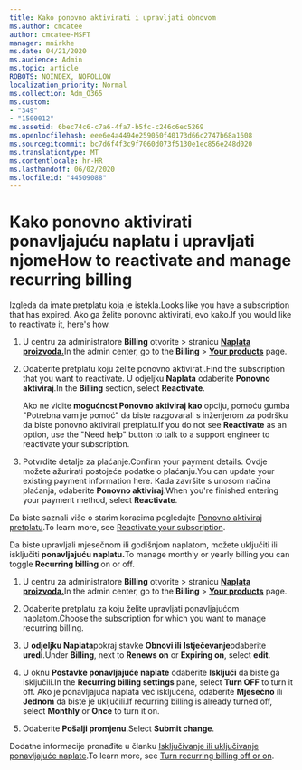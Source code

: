 ```yaml
---
title: Kako ponovno aktivirati i upravljati obnovom
ms.author: cmcatee
author: cmcatee-MSFT
manager: mnirkhe
ms.date: 04/21/2020
ms.audience: Admin
ms.topic: article
ROBOTS: NOINDEX, NOFOLLOW
localization_priority: Normal
ms.collection: Adm_O365
ms.custom:
- "349"
- "1500012"
ms.assetid: 6bec74c6-c7a6-4fa7-b5fc-c246c6ec5269
ms.openlocfilehash: eee6e4a4494e259050f40173d66c2747b68a1608
ms.sourcegitcommit: bc7d6f4f3c9f7060d073f5130e1ec856e248d020
ms.translationtype: MT
ms.contentlocale: hr-HR
ms.lasthandoff: 06/02/2020
ms.locfileid: "44509088"
---
```

# <a name="how-to-reactivate-and-manage-recurring-billing"></a><span data-ttu-id="232d8-102">Kako ponovno aktivirati ponavljajuću naplatu i upravljati njome</span><span class="sxs-lookup"><span data-stu-id="232d8-102">How to reactivate and manage recurring billing</span></span>

<span data-ttu-id="232d8-103">Izgleda da imate pretplatu koja je istekla.</span><span class="sxs-lookup"><span data-stu-id="232d8-103">Looks like you have a subscription that has expired.</span></span> <span data-ttu-id="232d8-104">Ako ga želite ponovno aktivirati, evo kako.</span><span class="sxs-lookup"><span data-stu-id="232d8-104">If you would like to reactivate it, here's how.</span></span>
  
1. <span data-ttu-id="232d8-105">U centru za administratore **Billing** otvorite \> stranicu **[Naplata proizvoda.](https://go.microsoft.com/fwlink/p/?linkid=842054)**</span><span class="sxs-lookup"><span data-stu-id="232d8-105">In the admin center, go to the **Billing** \> **[Your products](https://go.microsoft.com/fwlink/p/?linkid=842054)** page.</span></span>

2. <span data-ttu-id="232d8-106">Odaberite pretplatu koju želite ponovno aktivirati.</span><span class="sxs-lookup"><span data-stu-id="232d8-106">Find the subscription that you want to reactivate.</span></span> <span data-ttu-id="232d8-107">U odjeljku **Naplata** odaberite **Ponovno aktiviraj**.</span><span class="sxs-lookup"><span data-stu-id="232d8-107">In the **Billing** section, select  **Reactivate**.</span></span>

    <span data-ttu-id="232d8-108">Ako ne vidite **mogućnost Ponovno aktiviraj kao** opciju, pomoću gumba "Potrebna vam je pomoć" da biste razgovarali s inženjerom za podršku da biste ponovno aktivirali pretplatu.</span><span class="sxs-lookup"><span data-stu-id="232d8-108">If you do not see **Reactivate** as an option, use the "Need help" button to talk to a support engineer to reactivate your subscription.</span></span>

3. <span data-ttu-id="232d8-109">Potvrdite detalje za plaćanje.</span><span class="sxs-lookup"><span data-stu-id="232d8-109">Confirm your payment details.</span></span> <span data-ttu-id="232d8-110">Ovdje možete ažurirati postojeće podatke o plaćanju.</span><span class="sxs-lookup"><span data-stu-id="232d8-110">You can update your existing payment information here.</span></span> <span data-ttu-id="232d8-111">Kada završite s unosom načina plaćanja, odaberite **Ponovno aktiviraj**.</span><span class="sxs-lookup"><span data-stu-id="232d8-111">When you're finished entering your payment method, select **Reactivate**.</span></span>

<span data-ttu-id="232d8-112">Da biste saznali više o starim koracima pogledajte [Ponovno aktiviraj pretplatu](https://docs.microsoft.com/microsoft-365/commerce/subscriptions-and-billing/reactivate-your-subscription).</span><span class="sxs-lookup"><span data-stu-id="232d8-112">To learn more, see [Reactivate your subscription](https://docs.microsoft.com/microsoft-365/commerce/subscriptions-and-billing/reactivate-your-subscription).</span></span> 

<span data-ttu-id="232d8-113">Da biste upravljali mjesečnom ili godišnjom naplatom, možete uključiti ili isključiti **ponavljajuću naplatu.**</span><span class="sxs-lookup"><span data-stu-id="232d8-113">To manage monthly or yearly billing you can toggle **Recurring billing** on or off.</span></span>
  
1. <span data-ttu-id="232d8-114">U centru za administratore **Billing** otvorite \> stranicu **[Naplata proizvoda.](https://go.microsoft.com/fwlink/p/?linkid=842054)**</span><span class="sxs-lookup"><span data-stu-id="232d8-114">In the admin center, go to the **Billing** \> **[Your products](https://go.microsoft.com/fwlink/p/?linkid=842054)** page.</span></span>

2. <span data-ttu-id="232d8-115">Odaberite pretplatu za koju želite upravljati ponavljajućom naplatom.</span><span class="sxs-lookup"><span data-stu-id="232d8-115">Choose the subscription for which you want to manage recurring billing.</span></span>

3. <span data-ttu-id="232d8-116">U **odjeljku Naplata**pokraj stavke **Obnovi ili** **Istječevanje**odaberite **uredi**.</span><span class="sxs-lookup"><span data-stu-id="232d8-116">Under **Billing**, next to **Renews on** or **Expiring on**, select **edit**.</span></span>

4. <span data-ttu-id="232d8-117">U oknu **Postavke ponavljajuće naplate** odaberite **Isključi** da biste ga isključili.</span><span class="sxs-lookup"><span data-stu-id="232d8-117">In the **Recurring billing settings** pane, select **Turn OFF** to turn it off.</span></span> <span data-ttu-id="232d8-118">Ako je ponavljajuća naplata već isključena, odaberite **Mjesečno** ili **Jednom** da biste je uključili.</span><span class="sxs-lookup"><span data-stu-id="232d8-118">If recurring billing is already turned off, select **Monthly** or **Once** to turn it on.</span></span>

5. <span data-ttu-id="232d8-119">Odaberite **Pošalji promjenu**.</span><span class="sxs-lookup"><span data-stu-id="232d8-119">Select **Submit change**.</span></span>

<span data-ttu-id="232d8-120">Dodatne informacije pronađite u članku [Isključivanje ili uključivanje ponavljajuće naplate](https://docs.microsoft.com/microsoft-365/commerce/subscriptions/renew-your-subscription#turn-recurring-billing-off-or-on).</span><span class="sxs-lookup"><span data-stu-id="232d8-120">To learn more, see [Turn recurring billing off or on](https://docs.microsoft.com/microsoft-365/commerce/subscriptions/renew-your-subscription#turn-recurring-billing-off-or-on).</span></span>